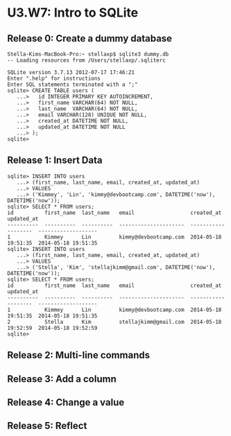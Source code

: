 # U3.W7: Intro to SQLite

## Release 0: Create a dummy database

```
Stella-Kims-MacBook-Pro:~ stellaxp$ sqlite3 dummy.db
-- Loading resources from /Users/stellaxp/.sqliterc

SQLite version 3.7.13 2012-07-17 17:46:21
Enter ".help" for instructions
Enter SQL statements terminated with a ";"
sqlite> CREATE TABLE users (
   ...>   id INTEGER PRIMARY KEY AUTOINCREMENT,
   ...>   first_name VARCHAR(64) NOT NULL,
   ...>   last_name  VARCHAR(64) NOT NULL,
   ...>   email VARCHAR(128) UNIQUE NOT NULL,
   ...>   created_at DATETIME NOT NULL,
   ...>   updated_at DATETIME NOT NULL
   ...> );
sqlite> 
```


## Release 1: Insert Data 

```
sqlite> INSERT INTO users
   ...> (first_name, last_name, email, created_at, updated_at)
   ...> VALUES
   ...> ('Kimmey', 'Lin', 'kimmy@devbootcamp.com', DATETIME('now'), DATETIME('now'));
sqlite> SELECT * FROM users;
id          first_name  last_name   email                  created_at           updated_at         
----------  ----------  ----------  ---------------------  -------------------  -------------------
1           Kimmey      Lin         kimmy@devbootcamp.com  2014-05-18 19:51:35  2014-05-18 19:51:35
sqlite> INSERT INTO users
   ...> (first_name, last_name, email, created_at, updated_at)
   ...> VALUES
   ...> ('Stella', 'Kim', 'stellajkimm@gmail.com', DATETIME('now'), DATETIME('now'));
sqlite> SELECT * FROM users;
id          first_name  last_name   email                  created_at           updated_at         
----------  ----------  ----------  ---------------------  -------------------  -------------------
1           Kimmey      Lin         kimmy@devbootcamp.com  2014-05-18 19:51:35  2014-05-18 19:51:35
2           Stella      Kim         stellajkimm@gmail.com  2014-05-18 19:52:59  2014-05-18 19:52:59
sqlite> 
```

## Release 2: Multi-line commands
<!-- paste your terminal output here -->

## Release 3: Add a column
<!-- paste your terminal output here -->

## Release 4: Change a value
<!-- paste your terminal output here -->

## Release 5: Reflect
<!-- Add your reflection here -->